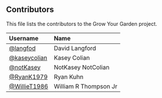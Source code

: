
## Contributors

This file lists the contributors to the Grow Your Garden project.

| Username | Name |
| :------- | :--- |
| [@langfod](https://github.com/langfod) | David Langford |
| [@kaseycolian](https://github.com/kaseycolian) | Kasey Colian |
| [@notKasey](https://github.com/notKasey) | NotKasey NotColian |
| [@RyanK1979](https://github.com/RyanK1979) | Ryan Kuhn |
| [@WillieT1986](https://github.com/WillieT1986) | William R Thompson Jr |
